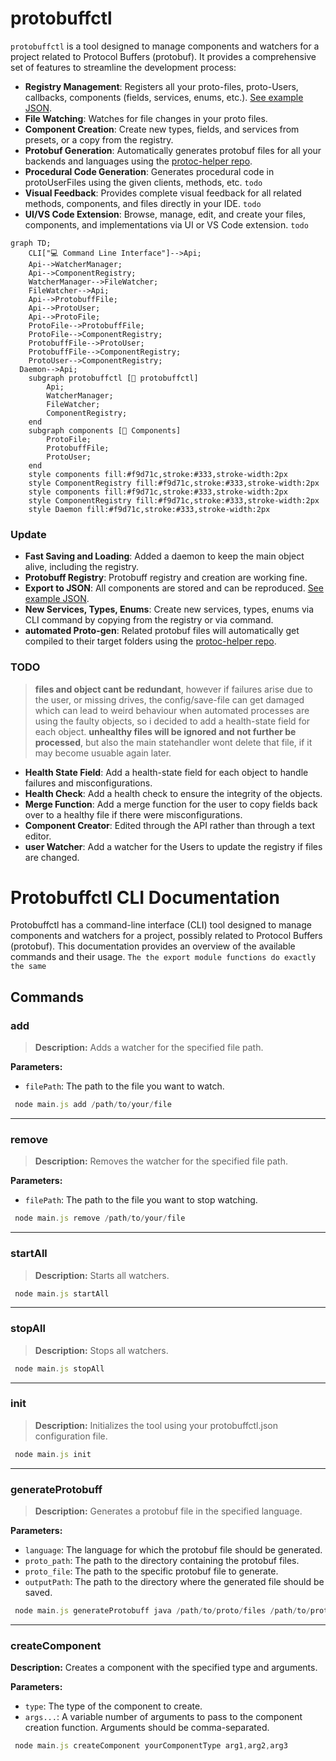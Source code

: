 # protobuffctl

`protobuffctl` is a tool designed to manage components and watchers for a project related to Protocol Buffers (protobuf). It provides a comprehensive set of features to streamline the development process:

- **Registry Management**: Registers all your proto-files, proto-Users, callbacks, components (fields, services, enums, etc.). [See example JSON](https://github.com/ji-podhead/protobuffctl/blob/main/protobuffctl.json).
- **File Watching**: Watches for file changes in your proto files.
- **Component Creation**: Create new types, fields, and services from presets, or a copy from the registry.
- **Protobuf Generation**: Automatically generates protobuf files for all your backends and languages using the [protoc-helper repo](https://github.com/ji-podhead/protoc-helper).
- **Procedural Code Generation**: Generates procedural code in protoUserFiles using the given clients, methods, etc. `todo`
- **Visual Feedback**: Provides complete visual feedback for all related methods, components, and files directly in your IDE. `todo`
- **UI/VS Code Extension**: Browse, manage, edit, and create your files, components, and implementations via UI or VS Code extension. `todo`

```mermaid
graph TD;
    CLI["💻 Command Line Interface"]-->Api;
    Api-->WatcherManager;
    Api-->ComponentRegistry;
    WatcherManager-->FileWatcher;
    FileWatcher-->Api;
    Api-->ProtobuffFile;
    Api-->ProtoUser;
    Api-->ProtoFile;
    ProtoFile-->ProtobuffFile;
    ProtoFile-->ComponentRegistry;
    ProtobuffFile-->ProtoUser;
    ProtobuffFile-->ComponentRegistry;
    ProtoUser-->ComponentRegistry;
  Daemon-->Api;
    subgraph protobuffctl [🏢 protobuffctl]
        Api;
        WatcherManager;
        FileWatcher;
        ComponentRegistry;
    end
    subgraph components [🔧 Components]
        ProtoFile;
        ProtobuffFile;
        ProtoUser;
    end
    style components fill:#f9d71c,stroke:#333,stroke-width:2px
    style ComponentRegistry fill:#f9d71c,stroke:#333,stroke-width:2px
    style components fill:#f9d71c,stroke:#333,stroke-width:2px
    style ComponentRegistry fill:#f9d71c,stroke:#333,stroke-width:2px
    style Daemon fill:#f9d71c,stroke:#333,stroke-width:2px

```

### Update
- **Fast Saving and Loading**: Added a daemon to keep the main object alive, including the registry.
- **Protobuff Registry**: Protobuff registry and creation are working fine.
- **Export to JSON**: All components are stored and can be reproduced. [See example JSON](https://github.com/ji-podhead/protobuffctl/blob/main/protobuffctl.json).
- **New Services, Types, Enums**: Create new services, types, enums via CLI command by copying from the registry or via command. 
- **automated Proto-gen**:  Related protobuf files will automatically get compiled to their target folders using the [protoc-helper repo](https://github.com/ji-podhead/protoc-helper).

### TODO
> **files and object cant be redundant**, however if failures arise due to the user, or missing drives, the config/save-file can get damaged which can lead to weird behaviour when automated processes are using the faulty objects, so i decided to add a health-state field for each object. **unhealthy files will be ignored and not further be processed**, but also the main statehandler wont delete that file, if it may become usuable again later.
- **Health State Field**: Add a health-state field for each object to handle failures and misconfigurations.
- **Health Check**: Add a health check to ensure the integrity of the objects.
- **Merge Function**: Add a merge function for the user to copy fields back over to a healthy file if there were misconfigurations.
- **Component Creator**: Edited through the API rather than through a text editor.
- **user Watcher**: Add a watcher for the Users to update the registry if files are changed.

# Protobuffctl CLI Documentation
Protobuffctl has a command-line interface (CLI) tool designed to manage components and watchers for a project,   possibly related to Protocol Buffers (protobuf). This documentation provides an overview of the available commands and their usage. `The the export module functions do exactly the same`
## Commands
### add 
> **Description:** Adds a watcher for the specified file path.

**Parameters:**
- `filePath`: The path to the file you want to watch.
```javascript
 node main.js add /path/to/your/file
 ````
---
### remove 
> **Description:** Removes the watcher for the specified file path.

**Parameters:**
- `filePath`: The path to the file you want to stop watching.
```javascript
 node main.js remove /path/to/your/file
 ````
---
### startAll
> **Description:** Starts all watchers.
```javascript
 node main.js startAll
 ````
---
### stopAll
> **Description:** Stops all watchers.
```javascript
 node main.js stopAll
 ````
---
### init
> **Description:** Initializes the tool using your protobuffctl.json configuration file.
```javascript
 node main.js init
 ````
---
### generateProtobuff 
> **Description:** Generates a protobuf file in the specified language.

**Parameters:**
- `language`: The language for which the protobuf file should be generated.
- `proto_path`: The path to the directory containing the protobuf files.
- `proto_file`: The path to the specific protobuf file to generate.
- `outputPath`: The path to the directory where the generated file should be saved.
```javascript
 node main.js generateProtobuff java /path/to/proto/files /path/to/proto/file.proto /path/to/output
 ````
---
### createComponent
**Description:** Creates a component with the specified type and arguments.

**Parameters:**
- `type`: The type of the component to create.
- `args...`: A variable number of arguments to pass to the component creation function. Arguments should be comma-separated.
```javascript
 node main.js createComponent yourComponentType arg1,arg2,arg3
 ````
